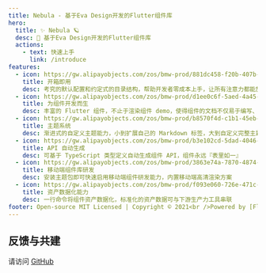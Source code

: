 ```yaml
---
title: Nebula - 基于Eva Design开发的Flutter组件库
hero:
  title: ✨ Nebula 🪐
  desc: 🎉 基于Eva Design开发的Flutter组件库
  actions:
    - text: 快速上手
      link: /introduce
features:
  - icon: https://gw.alipayobjects.com/zos/bmw-prod/881dc458-f20b-407b-947a-95104b5ec82b/k79dm8ih_w144_h144.png
    title: 开箱即用
    desc: 考究的默认配置和约定式的目录结构，帮助开发者零成本上手，让所有注意力都能放在业务开发上
  - icon: https://gw.alipayobjects.com/zos/bmw-prod/d1ee0c6f-5aed-4a45-a507-339a4bfe076c/k7bjsocq_w144_h144.png
    title: 为组件开发而生
    desc: 丰富的 Flutter 组件，不止于渲染组件 demo，使得组件的文档不仅易于编写、管理，还好看、好用
  - icon: https://gw.alipayobjects.com/zos/bmw-prod/b8570f4d-c1b1-45eb-a1da-abff53159967/kj9t990h_w144_h144.png
    title: 主题系统
    desc: 渐进式的自定义主题能力，小到扩展自己的 Markdown 标签，大到自定义完整主题包，全由你定
  - icon: https://gw.alipayobjects.com/zos/bmw-prod/b3e102cd-5dad-4046-a02a-be33241d1cc7/kj9t8oji_w144_h144.png
    title: API 自动生成
    desc: 可基于 TypeScript 类型定义自动生成组件 API，组件永远『表里如一』
  - icon: https://gw.alipayobjects.com/zos/bmw-prod/3863e74a-7870-4874-b1e1-00a8cdf47684/kj9t7ww3_w144_h144.png
    title: 移动端组件库研发
    desc: 安装主题包即可快速启用移动端组件研发能力，内置移动端高清渲染方案
  - icon: https://gw.alipayobjects.com/zos/bmw-prod/f093e060-726e-471c-a53e-e988ed3f560c/kj9t9sk7_w144_h144.png
    title: 资产数据化能力
    desc: 一行命令将组件资产数据化，标准化的资产数据可与下游生产力工具串联
footer: Open-source MIT Licensed | Copyright © 2021<br />Powered by [Flutter-Fast-Kit](https://github.com/flutter-fast-kit)
---
```


## 反馈与共建

请访问 [GitHub](https://github.com/flutter-fast-kit) 

